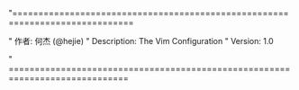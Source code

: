 "=============================================================================

" 作者: 何杰 (@hejie)
" Description: The Vim Configuration
" Version: 1.0

" =============================================================================
